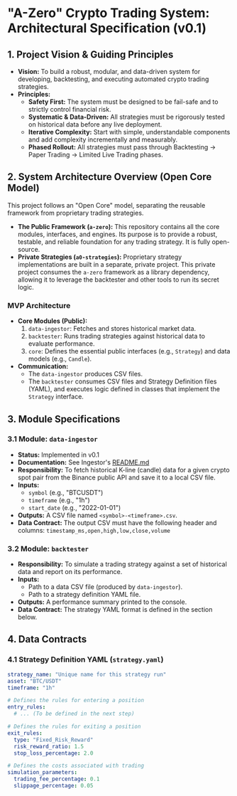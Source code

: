 # "A-Zero" Crypto Trading System: Architectural Specification (v0.1)

## 1. Project Vision & Guiding Principles
- **Vision:** To build a robust, modular, and data-driven system for developing, backtesting, and executing automated crypto trading strategies.
- **Principles:**
    - **Safety First:** The system must be designed to be fail-safe and to strictly control financial risk.
    - **Systematic & Data-Driven:** All strategies must be rigorously tested on historical data before any live deployment.
    - **Iterative Complexity:** Start with simple, understandable components and add complexity incrementally and measurably.
    - **Phased Rollout:** All strategies must pass through Backtesting -> Paper Trading -> Limited Live Trading phases.

## 2. System Architecture Overview (Open Core Model)

This project follows an "Open Core" model, separating the reusable framework from proprietary trading strategies.

- **The Public Framework (`a-zero`):** This repository contains all the core modules, interfaces, and engines. Its purpose is to provide a robust, testable, and reliable foundation for any trading strategy. It is fully open-source.
- **Private Strategies (`a0-strategies`):** Proprietary strategy implementations are built in a separate, private project. This private project consumes the `a-zero` framework as a library dependency, allowing it to leverage the backtester and other tools to run its secret logic.

### MVP Architecture
- **Core Modules (Public):**
    1.  `data-ingestor`: Fetches and stores historical market data.
    2.  `backtester`: Runs trading strategies against historical data to evaluate performance.
    3.  `core`: Defines the essential public interfaces (e.g., `Strategy`) and data models (e.g., `Candle`).
- **Communication:**
    - The `data-ingestor` produces CSV files.
    - The `backtester` consumes CSV files and Strategy Definition files (YAML), and executes logic defined in classes that implement the `Strategy` interface.

## 3. Module Specifications

### 3.1 Module: `data-ingestor`
- **Status:** Implemented in v0.1
- **Documentation:** See Ingestor's [README.md](a0-data-ingestor/README.md)
- **Responsibility:** To fetch historical K-line (candle) data for a given crypto spot pair from the Binance public API and save it to a local CSV file.
- **Inputs:**
    - `symbol` (e.g., "BTCUSDT")
    - `timeframe` (e.g., "1h")
    - `start_date` (e.g., "2022-01-01")
- **Outputs:** A CSV file named `<symbol>-<timeframe>.csv`.
- **Data Contract:** The output CSV must have the following header and columns:
  `timestamp_ms,open,high,low,close,volume`

### 3.2 Module: `backtester`
- **Responsibility:** To simulate a trading strategy against a set of historical data and report on its performance.
- **Inputs:**
    - Path to a data CSV file (produced by `data-ingestor`).
    - Path to a strategy definition YAML file.
- **Outputs:** A performance summary printed to the console.
- **Data Contract:** The strategy YAML format is defined in the section below.

## 4. Data Contracts

### 4.1 Strategy Definition YAML (`strategy.yaml`)
```yaml
strategy_name: "Unique name for this strategy run"
asset: "BTC/USDT"
timeframe: "1h"

# Defines the rules for entering a position
entry_rules:
  # ... (To be defined in the next step)

# Defines the rules for exiting a position
exit_rules:
  type: "Fixed_Risk_Reward"
  risk_reward_ratio: 1.5
  stop_loss_percentage: 2.0

# Defines the costs associated with trading
simulation_parameters:
  trading_fee_percentage: 0.1
  slippage_percentage: 0.05